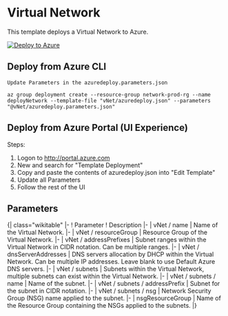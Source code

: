 # Virtual Network

This template deploys a Virtual Network to Azure. 

[![Deploy to Azure](http://azuredeploy.net/deploybutton.png)](https://portal.azure.com/#create/Microsoft.Template/uri/https%3A%2F%2Fraw.githubusercontent.com%2FCloudDirect%2FARMLab%2Fmaster%2Ftemplates%2FvNet%2Fazuredeploy.json)


## Deploy from Azure CLI

	Update Parameters in the azuredeploy.parameters.json
	
	az group deployment create --resource-group network-prod-rg --name deployNetwork --template-file "vNet/azuredeploy.json" --parameters "@vNet/azuredeploy.parameters.json"


## Deploy from Azure Portal (UI Experience)

Steps:
1.  Logon to http://portal.azure.com
2.  New and search for "Template Deployment"
3.  Copy and paste the contents of azuredeploy.json into "Edit Template"
4.  Update all Parameters
5.  Follow the rest of the UI

## Parameters

{| class="wikitable"
|-
! Parameter
! Description
|-
| vNet / name
| Name of the Virtual Network.
|-
| vNet / resourceGroup
| Resource Group of the Virtual Network.
|-
| vNet / addressPrefixes
| Subnet ranges within the Virtual Network in CIDR notation. Can be multiple ranges.
|-
| vNet / dnsServerAddresses
| DNS servers allocation by DHCP within the Virtual Network. Can be multiple IP addresses. Leave blank to use Default Azure DNS servers.
|-
| vNet / subnets
| Subnets within the Virtual Network, multiple subnets can exist within the Virtual Network.
|-
| vNet / subnets / name
| Name of the subnet.
|-
| vNet / subnets / addressPrefix
| Subnet for the subnet in CIDR notation.
|-
| vNet / subnets / nsg
| Network Security Group (NSG) name applied to the subnet.
|-
| nsgResourceGroup
| Name of the Resource Group containing the NSGs applied to the subnets.
|}
